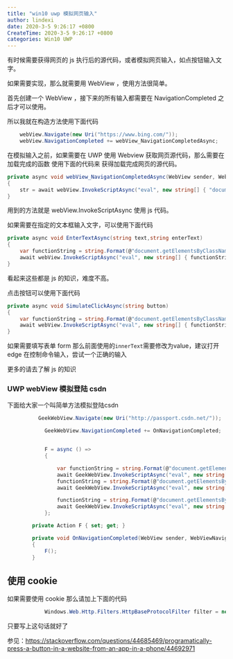```yaml
---
title: "win10 uwp 模拟网页输入"
author: lindexi
date: 2020-3-5 9:26:17 +0800
CreateTime: 2020-3-5 9:26:17 +0800
categories: Win10 UWP
---
```


有时候需要获得网页的 js 执行后的源代码，或者模拟网页输入，如点按钮输入文字。

<!--more-->



如果需要实现，那么就需要用 WebView ，使用方法很简单。

首先创建一个 WebView ，接下来的所有输入都需要在 NavigationCompleted 之后才可以使用。

所以我就在构造方法使用下面代码

```csharp
    webView.Navigate(new Uri("https://www.bing.com/"));
    webView.NavigationCompleted += webView_NavigationCompletedAsync;
```

在模拟输入之前，如果需要在 UWP 使用 Webview 获取网页源代码，那么需要在 加载完成的函数 使用下面的代码来 获得加载完成网页的源代码。

```csharp
private async void webView_NavigationCompletedAsync(WebView sender, WebViewNavigationCompletedEventArgs args)
{
    str = await webView.InvokeScriptAsync("eval", new string[] { "document.documentElement.outerHTML;" });
}
```

用到的方法就是 webView.InvokeScriptAsync 使用 js 代码。

如果需要在指定的文本框输入文字，可以使用下面代码

```csharp
private async void EnterTextAsync(string text,string enterText)
{
    var functionString = string.Format(@"document.getElementsByClassName('{0}')[0].innerText = '{1}';",text, enterText);
    await webView.InvokeScriptAsync("eval", new string[] { functionString });
}
```

看起来这些都是 js 的知识，难度不高。

点击按钮可以使用下面代码

```csharp
private async void SimulateClickAsync(string button)
{
    var functionString = string.Format(@"document.getElementsByClassName('{0}')[0].click();",button);
    await webView.InvokeScriptAsync("eval", new string[] { functionString });
}
```

如果需要填写表单 form 那么前面使用的`innerText`需要修改为value，建议打开 edge 在控制命令输入，尝试一个正确的输入

更多的请去了解 js 的知识

### UWP webView 模拟登陆 csdn

下面给大家一个叫简单方法模拟登陆csdn

```csharp
          GeekWebView.Navigate(new Uri("http://passport.csdn.net/"));

            GeekWebView.NavigationCompleted += OnNavigationCompleted;


            F = async () =>
            {

                var functionString = string.Format(@"document.getElementsByName('username')[0].value='{0}';", "lindexi_gd@163.com");
                await GeekWebView.InvokeScriptAsync("eval", new string[] { functionString });
                functionString = string.Format(@"document.getElementsByName('password')[0].value='{0}';", "密码");
                await GeekWebView.InvokeScriptAsync("eval", new string[] { functionString });

                functionString = string.Format(@"document.getElementsByClassName('logging')[0].click();");
                await GeekWebView.InvokeScriptAsync("eval", new string[] { functionString });
            };

        private Action F { set; get; }

        private void OnNavigationCompleted(WebView sender, WebViewNavigationCompletedEventArgs args)
        {
            F();
        }
```

## 使用 cookie

如果需要使用 cookie 那么请加上下面的代码

```csharp
            Windows.Web.Http.Filters.HttpBaseProtocolFilter filter = new Windows.Web.Http.Filters.HttpBaseProtocolFilter();

```

只要写上这句话就好了

参见：https://stackoverflow.com/questions/44685469/programatically-press-a-button-in-a-website-from-an-app-in-a-phone/44692971

